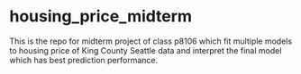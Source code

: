# housing_price_midterm
This is the repo for midterm project of class p8106 which fit multiple models to housing price of King County Seattle data and interpret the final model which has best prediction performance.